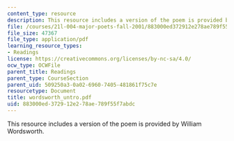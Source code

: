 ```yaml
---
content_type: resource
description: This resource includes a version of the poem is provided by William Wordsworth.
file: /courses/21l-004-major-poets-fall-2001/883000ed372912e278ae789f55f7abdc_wordsworth_untro.pdf
file_size: 47367
file_type: application/pdf
learning_resource_types:
- Readings
license: https://creativecommons.org/licenses/by-nc-sa/4.0/
ocw_type: OCWFile
parent_title: Readings
parent_type: CourseSection
parent_uid: 509250a3-0a02-6960-7405-481861f75c7e
resourcetype: Document
title: wordsworth_untro.pdf
uid: 883000ed-3729-12e2-78ae-789f55f7abdc
---
```

This resource includes a version of the poem is provided by William Wordsworth.